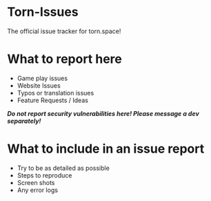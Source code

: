 # Torn-Issues
The official issue tracker for torn.space!

# What to report here
* Game play issues
* Website Issues
* Typos or translation issues
* Feature Requests / Ideas

***Do not report security vulnerabilities here! Please message a dev separately!***

# What to include in an issue report
* Try to be as detailed as possible
* Steps to reproduce
* Screen shots
* Any error logs
